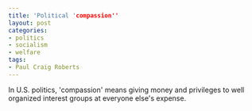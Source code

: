 ```yaml
---
title: 'Political 'compassion''
layout: post
categories:
- politics
- socialism
- welfare
tags:
- Paul Craig Roberts
---
```


In U.S. politics, 'compassion' means giving money and privileges to well organized interest groups at everyone else's expense.